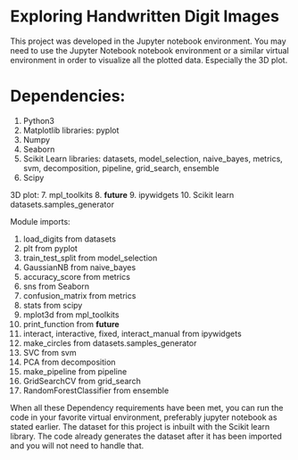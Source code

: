 # Exploring Handwritten Digit Images

This project was developed in the Jupyter notebook environment. You may need to use the Jupyter Notebook notebook environment or a similar virtual environment in order to visualize all the plotted data. Especially the 3D plot. 

# Dependencies:

1. Python3
2. Matplotlib libraries: pyplot
3. Numpy
4. Seaborn
5. Scikit Learn libraries: datasets, model_selection, naive_bayes, metrics, svm, decomposition, pipeline, grid_search, ensemble
6. Scipy

3D plot:
7. mpl_toolkits
8. __future__
9. ipywidgets
10. Scikit learn datasets.samples_generator

Module imports:
1. load_digits from datasets
2. plt from pyplot
3. train_test_split from model_selection
4. GaussianNB from naive_bayes
5. accuracy_score from metrics
6. sns from Seaborn
7. confusion_matrix from metrics
8. stats from scipy
9. mplot3d from mpl_toolkits
10. print_function from __future__
11. interact, interactive, fixed, interact_manual from ipywidgets
12. make_circles from datasets.samples_generator
13. SVC from svm
14. PCA from decomposition
15. make_pipeline from pipeline
16. GridSearchCV from grid_search
17. RandomForestClassifier from ensemble

When all these Dependency requirements have been met, you can run the code in your favorite virtual environment, preferably jupyter notebook as stated earlier. 
The dataset for this project is inbuilt with the Scikit learn library. The code already generates the dataset after it has been imported and you will not need to handle that. 